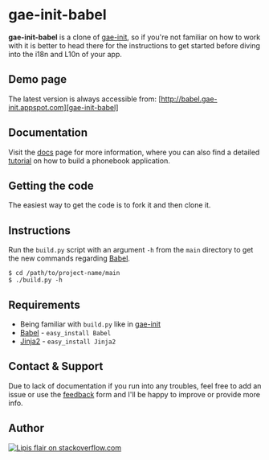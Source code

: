 gae-init-babel
==============
**gae-init-babel** is a clone of [gae-init][], so if you're not familiar on how
to work with it is better to head there for the instructions to get started
before diving into the i18n and L10n of your app.


Demo page
---------
The latest version is always accessible from:
[http://babel.gae-init.appspot.com][gae-init-babel]

Documentation
-------------

Visit the [docs][] page for more information, where you can
also find a detailed [tutorial][] on how to build a phonebook application.

Getting the code
----------------
The easiest way to get the code is to fork it and then clone it.

Instructions
------------
Run the `build.py` script with an argument `-h` from the `main` directory
to get the new commands regarding [Babel][].

    $ cd /path/to/project-name/main
    $ ./build.py -h


Requirements
------------
  - Being familiar with `build.py` like in [gae-init][]
  - [Babel][] - `easy_install Babel`
  - [Jinja2][] - `easy_install Jinja2`


Contact & Support
-----------------
Due to lack of documentation if you run into any troubles, feel free to add an
issue or use the [feedback][] form and I'll be happy
to improve or provide more info.


Author
------
[![Lipis flair on stackoverflow.com][lipis-flair]][lipis]


  [gae-init]: http://gae-init.appspot.com
  [gae-init-babel]: http://babel.gae-init.appspot.com
  [docs]: http://docs.gae-init.appspot.com
  [tutorial]: http://docs.gae-init.appspot.com/tutorial/
  [fork]: https://bitbucket.org/lipis/gae-init-babel/fork
  [babel]: http://babel.edgewall.org/wiki/Download
  [pybabel]: http://babel.edgewall.org/wiki/Documentation/cmdline.html
  [jinja2]: http://jinja.pocoo.org/docs/intro/
  [feedback]: http://babel.gae-init.appspot.com/feedback/

  [lipis-flair]: http://stackexchange.com/users/flair/5282.png
  [lipis]: http://stackoverflow.com/users/8418/lipis

